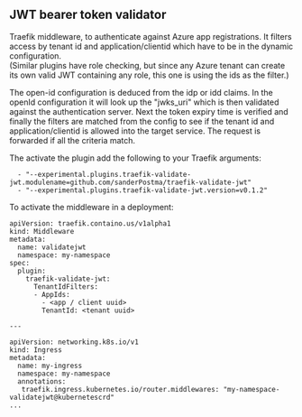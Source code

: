 ## JWT bearer token validator
Traefik middleware, to authenticate against Azure app registrations.
It filters access by tenant id and application/clientid which have to be in the dynamic configuration.  
(Similar plugins have role checking, but since any Azure tenant can create its own valid JWT containing any role, this one is using the ids as the filter.)

The open-id configuration is deduced from the idp or idd claims. In the openId configuration it will look up the "jwks_uri" which is then validated against the authentication server.
Next the token expiry time is verified and finally the filters are matched from the config to see if the tenant id and application/clientid is allowed into the target service.
The request is forwarded if all the criteria match.

The activate the plugin add the following to your Traefik arguments:
```
  - "--experimental.plugins.traefik-validate-jwt.modulename=github.com/sanderPostma/traefik-validate-jwt"
  - "--experimental.plugins.traefik-validate-jwt.version=v0.1.2"
```

To activate the middleware in a deployment:
```
apiVersion: traefik.containo.us/v1alpha1
kind: Middleware
metadata:
  name: validatejwt
  namespace: my-namespace
spec:
  plugin:
    traefik-validate-jwt:
      TenantIdFilters:
      - AppIds:
        - <app / client uuid>
        TenantId: <tenant uuid>

---

apiVersion: networking.k8s.io/v1
kind: Ingress
metadata:
  name: my-ingress
  namespace: my-namespace
  annotations:
   traefik.ingress.kubernetes.io/router.middlewares: "my-namespace-validatejwt@kubernetescrd"
...
```
